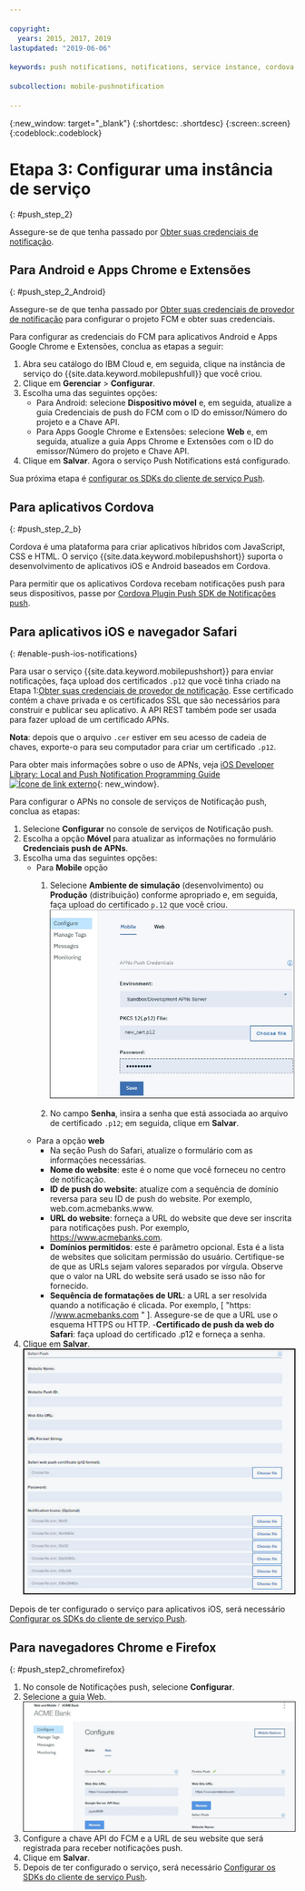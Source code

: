 ```yaml
---

copyright:
  years: 2015, 2017, 2019
lastupdated: "2019-06-06"

keywords: push notifications, notifications, service instance, cordova application

subcollection: mobile-pushnotification

---
```


{:new_window: target="_blank"}
{:shortdesc: .shortdesc}
{:screen:.screen}
{:codeblock:.codeblock}

# Etapa 3: Configurar uma instância de serviço 
{: #push_step_2}

Assegure-se de que tenha passado por [Obter suas credenciais de notificação](/docs/services/mobilepush?topic=mobile-pushnotification-push_step_1).

## Para Android e Apps Chrome e Extensões
{: #push_step_2_Android}

Assegure-se de que tenha passado por [Obter suas credenciais de provedor de notificação](/docs/services/mobilepush?topic=mobile-pushnotification-push_step_1) para configurar o projeto FCM e obter suas credenciais.

Para configurar as credenciais do FCM para aplicativos Android e Apps Google Chrome e Extensões, conclua as etapas a seguir:

1. Abra seu catálogo do IBM Cloud e, em seguida, clique na instância de serviço do {{site.data.keyword.mobilepushfull}} que você criou. 
2. Clique em **Gerenciar** > **Configurar**. 
3. Escolha uma das seguintes opções: 
	- Para Android: selecione **Dispositivo móvel** e, em seguida, atualize a guia Credenciais de push do FCM com o ID do emissor/Número do projeto e a Chave API. 
	- Para Apps Google Chrome e Extensões: selecione **Web** e, em seguida, atualize a guia Apps Chrome e Extensões com o ID do emissor/Número do projeto e Chave API. 
4. Clique em **Salvar**. Agora o serviço Push Notifications está configurado.

Sua próxima etapa é [configurar os SDKs do cliente de serviço Push](/docs/services/mobilepush?topic=mobile-pushnotification-push_step_3).


## Para aplicativos Cordova 
{: #push_step_2_b}


Cordova é uma plataforma para criar aplicativos híbridos
com JavaScript, CSS e HTML. O serviço {{site.data.keyword.mobilepushshort}} suporta o desenvolvimento
de aplicativos iOS e Android baseados em Cordova.

Para permitir que os aplicativos Cordova recebam notificações push para seus dispositivos, passe por [Cordova Plugin Push SDK de Notificações push](https://github.com/ibm-bluemix-mobile-services/bms-clientsdk-cordova-plugin-push/tree/Doc#ios-app).



## Para aplicativos iOS e navegador Safari 
{: #enable-push-ios-notifications}


Para usar o serviço {{site.data.keyword.mobilepushshort}} para enviar notificações, faça upload dos certificados `.p12` que você tinha criado na Etapa 1:[Obter suas credenciais de provedor de notificação](/docs/services/mobilepush?topic=mobile-pushnotification-push_step_1). Esse certificado contém a chave privada e os certificados SSL que são necessários para construir e publicar seu aplicativo. A API REST também pode ser
usada para fazer upload de um certificado APNs.

**Nota**: depois que o arquivo `.cer` estiver
em seu acesso de cadeia de chaves, exporte-o para seu computador para criar um
certificado `.p12`.

Para obter mais informações sobre o uso de APNs, veja [iOS Developer Library: Local and Push Notification Programming Guide ![Ícone de link externo](../../icons/launch-glyph.svg "External link icon")](https://developer.apple.com/library/content/documentation/NetworkingInternet/Conceptual/RemoteNotificationsPG/APNSOverview.html#//apple_ref/doc/uid/TP40008194-CH8-SW1){: new_window}.

Para configurar o APNs no console de serviços de Notificação push, conclua as etapas:

1. Selecione **Configurar** no console de serviços de Notificação push.
2. Escolha a opção **Móvel** para atualizar
as informações no formulário **Credenciais push de
APNs**.
3. Escolha uma das seguintes opções:
	- Para **Mobile** opção
		1. Selecione **Ambiente de simulação** (desenvolvimento) ou **Produção** (distribuição) conforme apropriado e, em seguida, faça upload do certificado `p.12` que você criou.
		  ![Console Configurar notificações de push](images/wizard.jpg "Console de Notificações de push com a opção de navegação Configurar selecionada mostrando a guia Móvel e as Credenciais de push do APN")

		1. No campo **Senha**, insira a senha que está
associada ao arquivo de certificado `.p12`; em seguida, clique em
**Salvar**.
	- Para a opção **web**
		- Na seção Push do Safari, atualize o formulário com as informações necessárias. 
		- **Nome do website**: este é o nome que você forneceu no centro de notificação.
		- **ID de push do website**: atualize com a sequência de domínio reversa para seu
ID de push do website. Por exemplo, web.com.acmebanks.www.
		- **URL do website**: forneça a URL do website que deve ser inscrita para
notificações push. Por exemplo, https://www.acmebanks.com.
		- **Domínios permitidos**: este é parâmetro opcional. Esta é a lista de websites
que solicitam permissão do usuário. Certifique-se de que as URLs sejam valores separados por vírgula. Observe
que o valor na URL do website será usado se isso não for fornecido. 
		- **Sequência de formatações de URL**: a URL a ser resolvida quando a notificação é clicada. Por exemplo, [ "https: //www.acmebanks.com " ]. Assegure-se de que a URL use o esquema HTTPS ou HTTP.
		-**Certificado de push da web do Safari**: faça upload do certificado .p12 e forneça a senha.
4. Clique em **Salvar**.	
![Console de Notificações de push](images/push_configure_safari.jpg "Campos de página de opção da web")	

Depois de ter configurado o serviço para aplicativos iOS, será necessário [Configurar os SDKs do cliente de serviço Push](/docs/services/mobilepush?topic=mobile-pushnotification-push_step_3).


## Para navegadores Chrome e Firefox 
{: #push_step2_chromefirefox}

1. No console de Notificações push, selecione **Configurar**.
2. Selecione a guia Web.
	![Configurações WebPush](images/webpush_configure.jpg "Janela de Configuração Push da web para definir a Chave de API do FCM e a URL de seu website")
3. Configure a chave API do FCM e a URL de seu website que será registrada para receber notificações push.
4. Clique em **Salvar**.
5. Depois de ter configurado o serviço, será necessário [Configurar os SDKs do cliente de serviço Push](/docs/services/mobilepush?topic=mobile-pushnotification-push_step_3).


